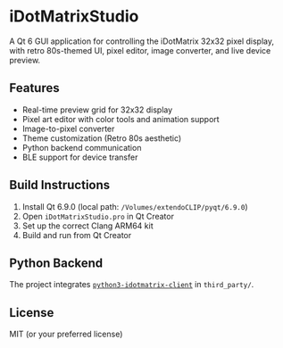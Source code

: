 # iDotMatrixStudio

A Qt 6 GUI application for controlling the iDotMatrix 32x32 pixel display, with retro 80s-themed UI, pixel editor, image converter, and live device preview.

## Features

- Real-time preview grid for 32x32 display
- Pixel art editor with color tools and animation support
- Image-to-pixel converter
- Theme customization (Retro 80s aesthetic)
- Python backend communication
- BLE support for device transfer

## Build Instructions

1. Install Qt 6.9.0 (local path: `/Volumes/extendoCLIP/pyqt/6.9.0`)
2. Open `iDotMatrixStudio.pro` in Qt Creator
3. Set up the correct Clang ARM64 kit
4. Build and run from Qt Creator

## Python Backend

The project integrates [`python3-idotmatrix-client`](https://github.com/derkalle4/python3-idotmatrix-client) in `third_party/`.

## License

MIT (or your preferred license)
